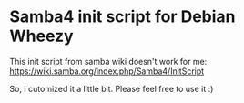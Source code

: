 Samba4 init script for Debian Wheezy
==================

This init script from samba wiki doesn't work for me: https://wiki.samba.org/index.php/Samba4/InitScript 

So, I cutomized it a little bit.  Please feel free to use it :) 
